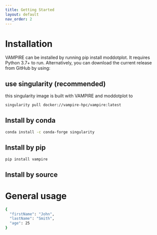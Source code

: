 ```yaml
---
title: Getting Started
layout: default
nav_order: 2
---
```


# Installation

VAMPIRE can be installed by running pip install moddotplot. It requires Python 3.7+ to run. Alternatively, you can download the current release from GitHub by using:

## use singularity (recommended)

this singularity image is built with VAMPIRE and moddotplot to 

```bash
singularity pull docker://vampire-hpc/vampire:latest
```

## Install by conda

```bash
conda install -c conda-forge singularity
```

## Install by pip

```bash
pip install vampire
```

## Install by source


# General usage

```bash
{
  "firstName": "John",
  "lastName": "Smith",
  "age": 25
}
```





